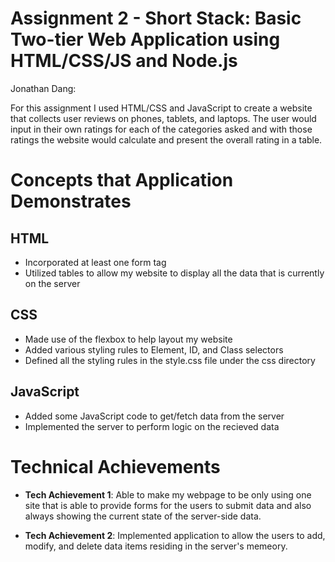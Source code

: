 Assignment 2 - Short Stack: Basic Two-tier Web Application using HTML/CSS/JS and Node.js  
===

Jonathan Dang: <insert glitch>

For this assignment I used HTML/CSS and JavaScript to create a website that collects user reviews on phones, tablets, and laptops. The user would input in their own ratings for each of the categories asked and with those ratings the website would calculate and present the overall rating in a table.

# Concepts that Application Demonstrates

## HTML
- Incorporated at least one form tag 
- Utilized tables to allow my website to display all the data that is currently on the server 

## CSS
- Made use of the flexbox to help layout my website
- Added various styling rules to Element, ID, and Class selectors 
- Defined all the styling rules in the style.css file under the css directory

## JavaScript
- Added some JavaScript code to get/fetch data from the server
- Implemented the server to perform logic on the recieved data


# Technical Achievements

- **Tech Achievement 1**: Able to make my webpage to be only using one site that is able to provide forms for the users to submit data and also always showing the current state of the server-side data.

- **Tech Achievement 2**: Implemented application to allow the users to add, modify, and delete data items residing in the server's memeory.


